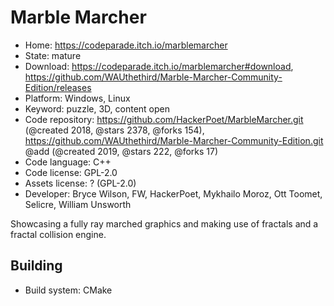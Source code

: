 # Marble Marcher

- Home: https://codeparade.itch.io/marblemarcher
- State: mature
- Download: https://codeparade.itch.io/marblemarcher#download, https://github.com/WAUthethird/Marble-Marcher-Community-Edition/releases
- Platform: Windows, Linux
- Keyword: puzzle, 3D, content open
- Code repository: https://github.com/HackerPoet/MarbleMarcher.git (@created 2018, @stars 2378, @forks 154), https://github.com/WAUthethird/Marble-Marcher-Community-Edition.git @add (@created 2019, @stars 222, @forks 17)
- Code language: C++
- Code license: GPL-2.0
- Assets license: ? (GPL-2.0)
- Developer: Bryce Wilson, FW, HackerPoet, Mykhailo Moroz, Ott Toomet, Selicre, William Unsworth

Showcasing a fully ray marched graphics and making use of fractals and a fractal collision engine.

## Building

- Build system: CMake
